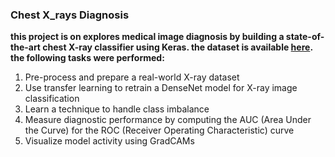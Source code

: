 ### Chest X_rays Diagnosis
**this project is on explores medical image diagnosis by building a state-of-the-art chest X-ray classifier using Keras.
the dataset is available [here](https://nihcc.app.box.com/v/ChestXray-NIHCC).
the following tasks were performed:**
1. Pre-process and prepare a real-world X-ray dataset
2. Use transfer learning to retrain a DenseNet model for X-ray image classification
3. Learn a technique to handle class imbalance
4. Measure diagnostic performance by computing the AUC (Area Under the Curve) for the ROC (Receiver Operating Characteristic) curve
5. Visualize model activity using GradCAMs
